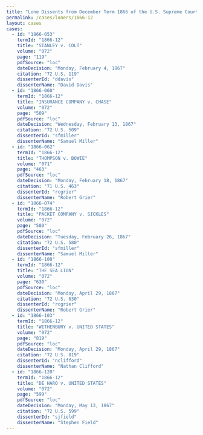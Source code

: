 ```yaml
---
title: "Lone Dissents from December Term 1866 of the U.S. Supreme Court"
permalink: /cases/loners/1866-12
layout: cases
cases:
  - id: "1866-053"
    termId: "1866-12"
    title: "STANLEY v. COLT"
    volume: "072"
    page: "119"
    pdfSource: "loc"
    dateDecision: "Monday, February 4, 1867"
    citation: "72 U.S. 119"
    dissenterId: "ddavis"
    dissenterName: "David Davis"
  - id: "1866-060"
    termId: "1866-12"
    title: "INSURANCE COMPANY v. CHASE"
    volume: "072"
    page: "509"
    pdfSource: "loc"
    dateDecision: "Wednesday, February 13, 1867"
    citation: "72 U.S. 509"
    dissenterId: "sfmiller"
    dissenterName: "Samuel Miller"
  - id: "1866-062"
    termId: "1866-12"
    title: "THOMPSON v. BOWIE"
    volume: "071"
    page: "463"
    pdfSource: "loc"
    dateDecision: "Monday, February 18, 1867"
    citation: "71 U.S. 463"
    dissenterId: "rcgrier"
    dissenterName: "Robert Grier"
  - id: "1866-074"
    termId: "1866-12"
    title: "PACKET COMPANY v. SICKLES"
    volume: "072"
    page: "580"
    pdfSource: "loc"
    dateDecision: "Tuesday, February 26, 1867"
    citation: "72 U.S. 580"
    dissenterId: "sfmiller"
    dissenterName: "Samuel Miller"
  - id: "1866-100"
    termId: "1866-12"
    title: "THE SEA LION"
    volume: "072"
    page: "630"
    pdfSource: "loc"
    dateDecision: "Monday, April 29, 1867"
    citation: "72 U.S. 630"
    dissenterId: "rcgrier"
    dissenterName: "Robert Grier"
  - id: "1866-103"
    termId: "1866-12"
    title: "WITHENBURY v. UNITED STATES"
    volume: "072"
    page: "819"
    pdfSource: "loc"
    dateDecision: "Monday, April 29, 1867"
    citation: "72 U.S. 819"
    dissenterId: "nclifford"
    dissenterName: "Nathan Clifford"
  - id: "1866-120"
    termId: "1866-12"
    title: "DE HARO v. UNITED STATES"
    volume: "072"
    page: "599"
    pdfSource: "loc"
    dateDecision: "Monday, May 13, 1867"
    citation: "72 U.S. 599"
    dissenterId: "sjfield"
    dissenterName: "Stephen Field"
---
```

